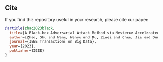 ## Cite
If you find this repository useful in your research, please cite our paper:

```bibtex
@article{zhao2023black,
  title={A Black-box Adversarial Attack Method via Nesterov Accelerated Gradient and Rewiring Towards Attacking Graph Neural Networks},
  author={Zhao, Shu and Wang, Wenyu and Du, Ziwei and Chen, Jie and Duan, Zhen},
  journal={IEEE Transactions on Big Data},
  year={2023},
  publisher={IEEE}
}
